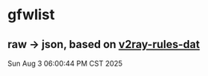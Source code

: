 # gfwlist
## raw -> json, based on [v2ray-rules-dat](https://github.com/Loyalsoldier/v2ray-rules-dat)
Sun Aug  3 06:00:44 PM CST 2025

